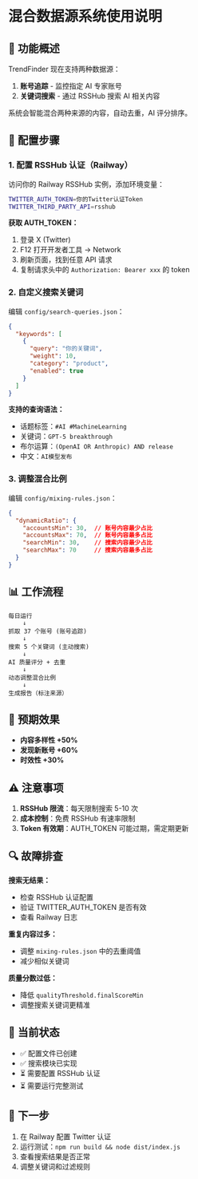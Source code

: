 # 混合数据源系统使用说明

## 🎯 功能概述

TrendFinder 现在支持两种数据源：
1. **账号追踪** - 监控指定 AI 专家账号
2. **关键词搜索** - 通过 RSSHub 搜索 AI 相关内容

系统会智能混合两种来源的内容，自动去重，AI 评分排序。

## 🔧 配置步骤

### 1. 配置 RSSHub 认证（Railway）

访问你的 Railway RSSHub 实例，添加环境变量：

```bash
TWITTER_AUTH_TOKEN=你的Twitter认证Token
TWITTER_THIRD_PARTY_API=rsshub
```

**获取 AUTH_TOKEN：**
1. 登录 X (Twitter)
2. F12 打开开发者工具 → Network
3. 刷新页面，找到任意 API 请求
4. 复制请求头中的 `Authorization: Bearer xxx` 的 token

### 2. 自定义搜索关键词

编辑 `config/search-queries.json`：

```json
{
  "keywords": [
    {
      "query": "你的关键词",
      "weight": 10,
      "category": "product",
      "enabled": true
    }
  ]
}
```

**支持的查询语法：**
- 话题标签：`#AI #MachineLearning`
- 关键词：`GPT-5 breakthrough`
- 布尔运算：`(OpenAI OR Anthropic) AND release`
- 中文：`AI模型发布`

### 3. 调整混合比例

编辑 `config/mixing-rules.json`：

```json
{
  "dynamicRatio": {
    "accountsMin": 30,  // 账号内容最少占比
    "accountsMax": 70,  // 账号内容最多占比
    "searchMin": 30,    // 搜索内容最少占比
    "searchMax": 70     // 搜索内容最多占比
  }
}
```

## 📊 工作流程

```
每日运行
    ↓
抓取 37 个账号 (账号追踪)
    ↓
搜索 5 个关键词 (主动搜索)
    ↓
AI 质量评分 + 去重
    ↓
动态调整混合比例
    ↓
生成报告（标注来源）
```

## 🎯 预期效果

- **内容多样性 +50%**
- **发现新账号 +60%**
- **时效性 +30%**

## ⚠️ 注意事项

1. **RSSHub 限流**：每天限制搜索 5-10 次
2. **成本控制**：免费 RSSHub 有速率限制
3. **Token 有效期**：AUTH_TOKEN 可能过期，需定期更新

## 🔍 故障排查

**搜索无结果：**
- 检查 RSSHub 认证配置
- 验证 TWITTER_AUTH_TOKEN 是否有效
- 查看 Railway 日志

**重复内容过多：**
- 调整 `mixing-rules.json` 中的去重阈值
- 减少相似关键词

**质量分数过低：**
- 降低 `qualityThreshold.finalScoreMin`
- 调整搜索关键词更精准

## 📝 当前状态

- ✅ 配置文件已创建
- ✅ 搜索模块已实现
- ⏳ 需要配置 RSSHub 认证
- ⏳ 需要运行完整测试

## 🚀 下一步

1. 在 Railway 配置 Twitter 认证
2. 运行测试：`npm run build && node dist/index.js`
3. 查看搜索结果是否正常
4. 调整关键词和过滤规则

